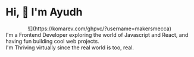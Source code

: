 # Hi, :wave: I'm Ayudh
<div align="center">![](https://komarev.com/ghpvc/?username=makersmecca)</div>
I'm a Frontend Developer exploring the world of Javascript and React, and having fun building cool web projects.</br>
I'm Thriving virtually since the real world is too, real.
